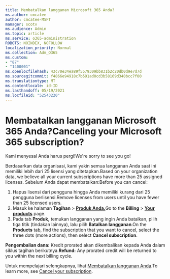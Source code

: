 ```yaml
---
title: Membatalkan langganan Microsoft 365 Anda?
ms.author: cmcatee
author: cmcatee-MSFT
manager: scotv
ms.audience: Admin
ms.topic: article
ms.service: o365-administration
ROBOTS: NOINDEX, NOFOLLOW
localization_priority: Normal
ms.collection: Adm_O365
ms.custom:
- "87"
- "1400001"
ms.openlocfilehash: 43c70e34ea89f5579309bb831b2c20db0d9e7d7d
ms.sourcegitcommit: f4866e94918c7b591ad0cd3b58169d340bcc7f00
ms.translationtype: MT
ms.contentlocale: id-ID
ms.lasthandoff: 05/19/2021
ms.locfileid: "52543220"
---
```

# <a name="canceling-your-microsoft-365-subscription"></a><span data-ttu-id="888cb-102">Membatalkan langganan Microsoft 365 Anda?</span><span class="sxs-lookup"><span data-stu-id="888cb-102">Canceling your Microsoft 365 subscription?</span></span>

<span data-ttu-id="888cb-103">Kami menyesal Anda harus pergi!</span><span class="sxs-lookup"><span data-stu-id="888cb-103">We're sorry to see you go!</span></span>
  
<span data-ttu-id="888cb-104">Berdasarkan data organisasi, kami yakin semua langganan Anda saat ini memiliki lebih dari 25 lisensi yang ditetapkan.</span><span class="sxs-lookup"><span data-stu-id="888cb-104">Based on your organization data, we believe all your current subscriptions have more than 25 assigned licenses.</span></span> <span data-ttu-id="888cb-105">Sebelum Anda dapat membatalkan:</span><span class="sxs-lookup"><span data-stu-id="888cb-105">Before you can cancel:</span></span>

1. <span data-ttu-id="888cb-106">Hapus lisensi dari pengguna hingga Anda memiliki kurang dari 25 pengguna berlisensi.</span><span class="sxs-lookup"><span data-stu-id="888cb-106">Remove licenses from users until you have fewer than 25 licensed users.</span></span>
2. <span data-ttu-id="888cb-107">Masuk ke halaman **Tagihan** \> **[Produk Anda.](https://go.microsoft.com/fwlink/p/?linkid=842054)**</span><span class="sxs-lookup"><span data-stu-id="888cb-107">Go to the **Billing** \> **[Your products](https://go.microsoft.com/fwlink/p/?linkid=842054)** page.</span></span>
3. <span data-ttu-id="888cb-108">Pada tab **Produk,** temukan langganan yang ingin Anda batalkan, pilih tiga titik (tindakan lainnya), lalu pilih **Batalkan langganan**.</span><span class="sxs-lookup"><span data-stu-id="888cb-108">On the **Products** tab, find the subscription that you want to cancel, select the three dots (more actions), then select **Cancel subscription**.</span></span>

<span data-ttu-id="888cb-109">**Pengembalian dana:** Kredit prorated akan dikembalikan kepada Anda dalam siklus tagihan berikutnya.</span><span class="sxs-lookup"><span data-stu-id="888cb-109">**Refund:** Any prorated credit will be returned to you within the next billing cycle.</span></span>

<span data-ttu-id="888cb-110">Untuk mempelajari selengkapnya, lihat [Membatalkan langganan Anda](/microsoft-365/commerce/subscriptions/cancel-your-subscription).</span><span class="sxs-lookup"><span data-stu-id="888cb-110">To learn more, see [Cancel your subscription](/microsoft-365/commerce/subscriptions/cancel-your-subscription).</span></span>